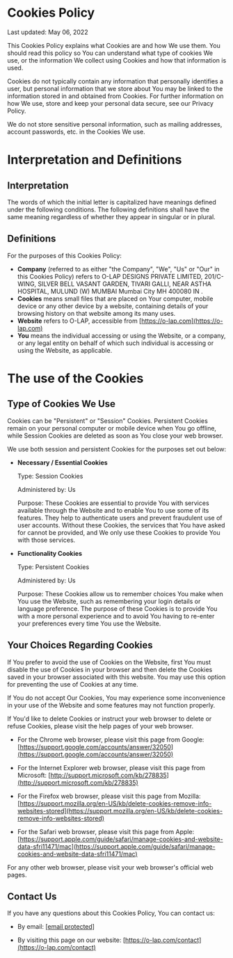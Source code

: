 Cookies Policy
==============

Last updated: May 06, 2022

This Cookies Policy explains what Cookies are and how We use them. You should read this policy so You can understand what type of cookies We use, or the information We collect using Cookies and how that information is used.

Cookies do not typically contain any information that personally identifies a user, but personal information that we store about You may be linked to the information stored in and obtained from Cookies. For further information on how We use, store and keep your personal data secure, see our Privacy Policy.

We do not store sensitive personal information, such as mailing addresses, account passwords, etc. in the Cookies We use.

Interpretation and Definitions
==============================

Interpretation
--------------

The words of which the initial letter is capitalized have meanings defined under the following conditions. The following definitions shall have the same meaning regardless of whether they appear in singular or in plural.

Definitions
-----------

For the purposes of this Cookies Policy:

*   **Company** (referred to as either "the Company", "We", "Us" or "Our" in this Cookies Policy) refers to O-LAP DESIGNS PRIVATE LIMITED, 201/C-WING, SILVER BELL VASANT GARDEN, TIVARI GALLI, NEAR ASTHA HOSPITAL, MULUND (W) MUMBAI Mumbai City MH 400080 IN .
*   **Cookies** means small files that are placed on Your computer, mobile device or any other device by a website, containing details of your browsing history on that website among its many uses.
*   **Website** refers to O-LAP, accessible from [https://o-lap.com](https://o-lap.com)
*   **You** means the individual accessing or using the Website, or a company, or any legal entity on behalf of which such individual is accessing or using the Website, as applicable.

The use of the Cookies
======================

Type of Cookies We Use
----------------------

Cookies can be "Persistent" or "Session" Cookies. Persistent Cookies remain on your personal computer or mobile device when You go offline, while Session Cookies are deleted as soon as You close your web browser.

We use both session and persistent Cookies for the purposes set out below:

*   **Necessary / Essential Cookies**
    
    Type: Session Cookies
    
    Administered by: Us
    
    Purpose: These Cookies are essential to provide You with services available through the Website and to enable You to use some of its features. They help to authenticate users and prevent fraudulent use of user accounts. Without these Cookies, the services that You have asked for cannot be provided, and We only use these Cookies to provide You with those services.
    
*   **Functionality Cookies**
    
    Type: Persistent Cookies
    
    Administered by: Us
    
    Purpose: These Cookies allow us to remember choices You make when You use the Website, such as remembering your login details or language preference. The purpose of these Cookies is to provide You with a more personal experience and to avoid You having to re-enter your preferences every time You use the Website.
    

Your Choices Regarding Cookies
------------------------------

If You prefer to avoid the use of Cookies on the Website, first You must disable the use of Cookies in your browser and then delete the Cookies saved in your browser associated with this website. You may use this option for preventing the use of Cookies at any time.

If You do not accept Our Cookies, You may experience some inconvenience in your use of the Website and some features may not function properly.

If You'd like to delete Cookies or instruct your web browser to delete or refuse Cookies, please visit the help pages of your web browser.

*   For the Chrome web browser, please visit this page from Google: [https://support.google.com/accounts/answer/32050](https://support.google.com/accounts/answer/32050)
    
*   For the Internet Explorer web browser, please visit this page from Microsoft: [http://support.microsoft.com/kb/278835](http://support.microsoft.com/kb/278835)
    
*   For the Firefox web browser, please visit this page from Mozilla: [https://support.mozilla.org/en-US/kb/delete-cookies-remove-info-websites-stored](https://support.mozilla.org/en-US/kb/delete-cookies-remove-info-websites-stored)
    
*   For the Safari web browser, please visit this page from Apple: [https://support.apple.com/guide/safari/manage-cookies-and-website-data-sfri11471/mac](https://support.apple.com/guide/safari/manage-cookies-and-website-data-sfri11471/mac)
    

For any other web browser, please visit your web browser's official web pages.

Contact Us
----------

If you have any questions about this Cookies Policy, You can contact us:

*   By email: [\[email protected\]](/cdn-cgi/l/email-protection)
    
*   By visiting this page on our website: [https://o-lap.com/contact](https://o-lap.com/contact)